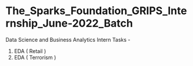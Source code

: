 # The_Sparks_Foundation_GRIPS_Internship_June-2022_Batch
Data Science and Business Analytics Intern
Tasks - 
1. EDA ( Retail )
2. EDA ( Terrorism )
